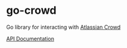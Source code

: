 go-crowd
========
Go library for interacting with [Atlassian Crowd](https://www.atlassian.com/software/crowd/)

[API Documentation](https://developer.atlassian.com/display/CROWDDEV/Remote+API+Reference)

